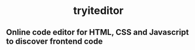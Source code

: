 <div align="center">

# tryiteditor

</div>

## Online code editor for HTML, CSS and Javascript to discover frontend code
